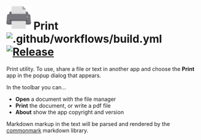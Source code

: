# ![Print](ic_launcher.png) Print ![.github/workflows/build.yml](https://github.com/billthefarmer/print/workflows/.github/workflows/build.yml/badge.svg) [![Release](https://img.shields.io/github/release/billthefarmer/print.svg?logo=github)](https://github.com/billthefarmer/print/releases)

Print utility. To use, share a file or text in another app and choose
the **Print** app in the popup dialog that appears.

In the toolbar you can…

* **Open** a document with the file manager
* **Print** the document, or write a pdf file
* **About** show the app copyright and version

Markdown markup in the text will be parsed and rendered by the
[commonmark](https://github.com/commonmark/commonmark-java) markdown
library.
